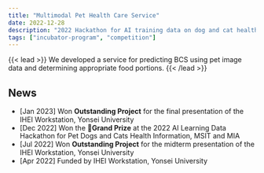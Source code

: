 ```yaml
---
title: "Multimodal Pet Health Care Service"
date: 2022-12-28
description: "2022 Hackathon for AI training data on dog and cat health information"
tags: ["incubator-program", "competition"]
---
```


{{< lead >}}
We developed a service for predicting BCS using pet image data and determining appropriate food portions.
{{< /lead >}}

## News
<ul style="line-height: 1.2;" align="left">
    <li>[Jan 2023] Won <strong>Outstanding Project</strong> for the final presentation of the IHEI Workstation, Yonsei University </li>
    <li>[Dec 2022] Won the <strong>🥇Grand Prize</strong> at the 2022 AI Learning Data Hackathon for Pet Dogs and Cats Health Information, MSIT and MIA</li>
    <li>[Jul 2022] Won <strong>Outstanding Project</strong> for the midterm presentation of the IHEI Workstation, Yonsei University </li>
    <li>[Apr 2022] Funded by IHEI Workstation, Yonsei University</li>
</ul>

